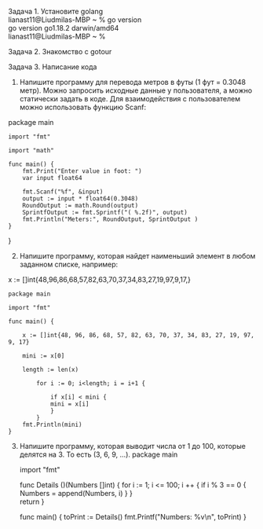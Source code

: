 Задача 1. Установите golang  
lianast11@Liudmilas-MBP ~ % go version  
go version go1.18.2 darwin/amd64  
lianast11@Liudmilas-MBP ~ %   

Задача 2. Знакомство с gotour  

Задача 3. Написание кода  

1. Напишите программу для перевода метров в футы (1 фут = 0.3048 метр). Можно запросить исходные данные у пользователя, а можно статически задать в коде. Для взаимодействия с пользователем можно использовать функцию Scanf:

package main
    
    import "fmt"
    
    import "math"
    
    func main() {
        fmt.Print("Enter value in foot: ")
        var input float64
        
        fmt.Scanf("%f", &input)               
        output := input * float64(0.3048)      
        RoundOutput := math.Round(output)         
        SprintfOutput := fmt.Sprintf("( %.2f)", output)
        fmt.Println("Meters:", RoundOutput, SprintOutput )    
    }  
}


2. Напишите программу, которая найдет наименьший элемент в любом заданном списке, например:

x := []int{48,96,86,68,57,82,63,70,37,34,83,27,19,97,9,17,}

    package main

    import "fmt"

    func main() {

        x := []int{48, 96, 86, 68, 57, 82, 63, 70, 37, 34, 83, 27, 19, 97, 9, 17}

        mini := x[0]

        length := len(x)

            for i := 0; i<length; i = i+1 {

                if x[i] < mini {
                mini = x[i]
                }
            }
        fmt.Println(mini)
    } 

3. Напишите программу, которая выводит числа от 1 до 100, которые делятся на 3. То есть (3, 6, 9, …).
    package main

    import "fmt"

    func Details ()(Numbers []int) {
	    for i := 1;  i <= 100; i ++ {
		    if	i % 3 == 0 { 
			    Numbers = append(Numbers, i)
		    }
	    }	
	    return
    }

    func main() {
	    toPrint := Details()
	    fmt.Printf("Numbers: %v\n", toPrint)
    }